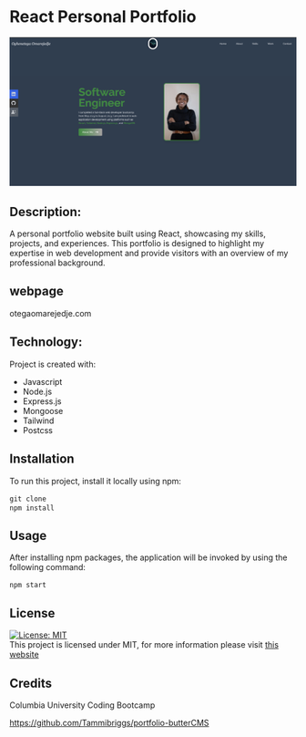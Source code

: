 # React Personal Portfolio

<img src="./images/webpage.png" alt="insomnia screenshot">

## Description:

A personal portfolio website built using React, showcasing my skills, projects, and experiences. This portfolio is designed to highlight my expertise in web development and provide visitors with an overview of my professional background.

## webpage

otegaomarejedje.com

## Technology:

Project is created with:

- Javascript
- Node.js
- Express.js
- Mongoose
- Tailwind
- Postcss

## Installation

To run this project, install it locally using npm:

```
git clone
npm install
```

## Usage

After installing npm packages, the application will be invoked by using the following command:

```
npm start
```

## License

[![License: MIT](https://img.shields.io/badge/License-MIT-yellow.svg)](https://opensource.org/licenses/MIT) <br>
This project is licensed under MIT, for more information please visit [this website](https://opensource.org/licenses/MIT)

## Credits

Columbia University Coding Bootcamp

https://github.com/Tammibriggs/portfolio-butterCMS
